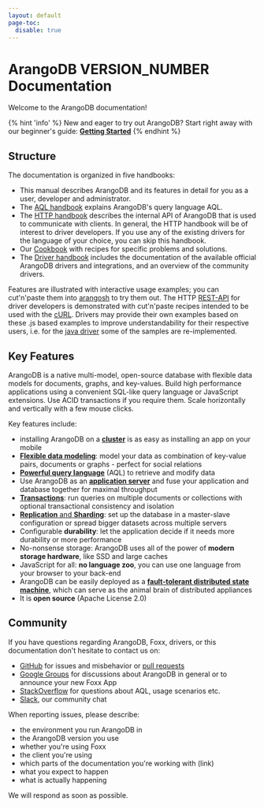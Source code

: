 ```yaml
---
layout: default
page-toc:
  disable: true
---
```

ArangoDB VERSION_NUMBER Documentation
=====================================

Welcome to the ArangoDB documentation!

{% hint 'info' %}
New and eager to try out ArangoDB? Start right away with our beginner's guide:
[**Getting Started**](gettingstarted.html)
{% endhint %}

Structure
---------

The documentation is organized in five handbooks:

- This manual describes ArangoDB and its features in detail for you as a user,
  developer and administrator.
- The [AQL handbook](../aql/index.html) explains ArangoDB's query language AQL.
- The [HTTP handbook](../http/index.html) describes the internal API of ArangoDB
  that is used to communicate with clients. In general, the HTTP handbook will be
  of interest to driver developers. If you use any of the existing drivers for
  the language of your choice, you can skip this handbook.
- Our [Cookbook](../cookbook/index.html) with recipes for specific problems and
  solutions.
- The [Driver handbook](../drivers/index.html) includes the documentation of the
  available official ArangoDB drivers and integrations, and an overview of the community
  drivers.

Features are illustrated with interactive usage examples; you can cut'n'paste them
into [arangosh](programs-arangosh.html) to try them out. The HTTP
[REST-API](../http/index.html) for driver developers is demonstrated with cut'n'paste
recipes intended to be used with the [cURL](http://curl.haxx.se). Drivers may provide
their own examples based on these .js based examples to improve understandability
for their respective users, i.e. for the [java driver](https://github.com/arangodb/arangodb-java-driver#learn-more)
some of the samples are re-implemented.

Key Features
------------
 
ArangoDB is a native multi-model, open-source database with flexible data models for documents, graphs, and key-values. Build high performance applications using a convenient SQL-like query language or JavaScript extensions. Use ACID transactions if you require them. Scale horizontally and vertically with a few mouse clicks.

Key features include:

* installing ArangoDB on a [**cluster**](deployment.html) is as easy as installing an app on your mobile
* [**Flexible data modeling**](datamodeling.html): model your data as combination of key-value pairs, documents or graphs - perfect for social relations
* [**Powerful query language**](../aql/index.html) (AQL) to retrieve and modify data 
* Use ArangoDB as an [**application server**](foxx.html) and fuse your application and database together for maximal throughput
* [**Transactions**](transactions.html): run queries on multiple documents or collections with optional transactional consistency and isolation
* [**Replication** and **Sharding**](administration.html): set up the database in a master-slave configuration or spread bigger datasets across multiple servers
* Configurable **durability**: let the application decide if it needs more durability or more performance
* No-nonsense storage: ArangoDB uses all of the power of **modern storage hardware**, like SSD and large caches
* JavaScript for all: **no language zoo**, you can use one language from your browser to your back-end
* ArangoDB can be easily deployed as a [**fault-tolerant distributed state machine**](deployment-standaloneagency.html), which can serve as the animal brain of distributed appliances
* It is **open source** (Apache License 2.0)

Community
---------
 
If you have questions regarding ArangoDB, Foxx, drivers, or this documentation don't hesitate to contact us on:

- [GitHub](https://github.com/arangodb/arangodb/issues) for issues
  and misbehavior or [pull requests](https://www.arangodb.com/community/)
- [Google Groups](https://groups.google.com/forum/?hl=de#!forum/arangodb) for discussions about ArangoDB in general or to announce your new Foxx App
- [StackOverflow](http://stackoverflow.com/questions/tagged/arangodb) for questions about AQL, usage scenarios etc.
- [Slack](http://slack.arangodb.com), our community chat

When reporting issues, please describe:

- the environment you run ArangoDB in
- the ArangoDB version you use
- whether you're using Foxx
- the client you're using
- which parts of the documentation you're working with (link)
- what you expect to happen
- what is actually happening

We will respond as soon as possible.
